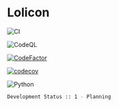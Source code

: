 # Lolicon

![CI](https://github.com/hentai-chan/lolicon/workflows/CI/badge.svg)

![CodeQL](https://github.com/hentai-chan/lolicon/workflows/CodeQL/badge.svg)

[![CodeFactor](https://www.codefactor.io/repository/github/hentai-chan/lolicon/badge?s=73446cb8092f75fb1c893e480473680065734a05)](https://www.codefactor.io/repository/github/hentai-chan/lolicon)

[![codecov](https://codecov.io/gh/hentai-chan/lolicon/branch/master/graph/badge.svg?token=7KX4DQSZBV)](https://codecov.io/gh/hentai-chan/lolicon)

![Python](https://img.shields.io/badge/Python-%203.8%20%7C%203.9-blue)

```bash
Development Status :: 1 - Planning
```
